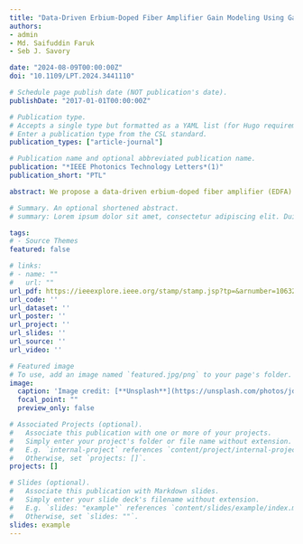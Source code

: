 ```yaml
---
title: "Data-Driven Erbium-Doped Fiber Amplifier Gain Modeling Using Gaussian Process Regression"
authors:
- admin
- Md. Saifuddin Faruk
- Seb J. Savory

date: "2024-08-09T00:00:00Z"
doi: "10.1109/LPT.2024.3441110"

# Schedule page publish date (NOT publication's date).
publishDate: "2017-01-01T00:00:00Z"

# Publication type.
# Accepts a single type but formatted as a YAML list (for Hugo requirements).
# Enter a publication type from the CSL standard.
publication_types: ["article-journal"]

# Publication name and optional abbreviated publication name.
publication: "*IEEE Photonics Technology Letters*(1)"
publication_short: "PTL"

abstract: We propose a data-driven erbium-doped fiber amplifier (EDFA) gain model utilizing Gaussian process regression (GPR). An additive Laplacian and radial-basis function kernel is proposed for the GPR and was found to outperform deep neural network (DNN) methods while additionally providing prediction uncertainty. Performance is measured using mean absolute error (MAE) averaged across five different EDFAs with three manufacturers. The GPR achieves an MAE of 0.1 dB using 30 training samples in contrast to the DNN that achieves an MAE of 0.25 dB using 3000 training samples. Additionally, we demonstrate that active learning can be used to improve robustness and repeatability of convergence.

# Summary. An optional shortened abstract.
# summary: Lorem ipsum dolor sit amet, consectetur adipiscing elit. Duis posuere tellus ac convallis placerat. Proin tincidunt magna sed ex sollicitudin condimentum.

tags:
# - Source Themes
featured: false

# links:
# - name: ""
#   url: ""
url_pdf: https://ieeexplore.ieee.org/stamp/stamp.jsp?tp=&arnumber=10632168
url_code: ''
url_dataset: ''
url_poster: ''
url_project: ''
url_slides: ''
url_source: ''
url_video: ''

# Featured image
# To use, add an image named `featured.jpg/png` to your page's folder. 
image:
  caption: 'Image credit: [**Unsplash**](https://unsplash.com/photos/jdD8gXaTZsc)'
  focal_point: ""
  preview_only: false

# Associated Projects (optional).
#   Associate this publication with one or more of your projects.
#   Simply enter your project's folder or file name without extension.
#   E.g. `internal-project` references `content/project/internal-project/index.md`.
#   Otherwise, set `projects: []`.
projects: []

# Slides (optional).
#   Associate this publication with Markdown slides.
#   Simply enter your slide deck's filename without extension.
#   E.g. `slides: "example"` references `content/slides/example/index.md`.
#   Otherwise, set `slides: ""`.
slides: example
---
```

